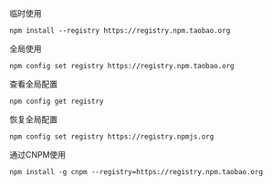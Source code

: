 临时使用

```
npm install --registry https://registry.npm.taobao.org
```

 

全局使用

```
npm config set registry https://registry.npm.taobao.org
```

查看全局配置

```
npm config get registry
```

恢复全局配置

```
npm config set registry https://registry.npmjs.org
```

 

通过CNPM使用

```
npm install -g cnpm --registry=https://registry.npm.taobao.org
```